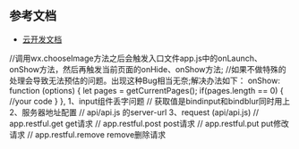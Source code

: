 ## 参考文档
- [云开发文档](https://developers.weixin.qq.com/miniprogram/dev/wxcloud/basis/getting-started.html)

//调用wx.chooseImage方法之后会触发入口文件app.js中的onLaunch、onShow方法，然后再触发当前页面的onHide、onShow方法;
//如果不做特殊的处理会导致无法预估的问题。出现这种Bug相当无奈;解决办法如下：
onShow: function (options) {
    let pages = getCurrentPages();
    if(pages.length == 0) {
        //your code
    }
},
1、input组件丢字问题
 // 获取值是bindinput和bindblur同时用上
2、服务器地址配置
// api/api.js 的server-url
3、request (api/api.js)
// app.restful.get get请求
// app.restful.post post请求
// app.restful.put put修改请求
// app.restful.remove remove删除请求
